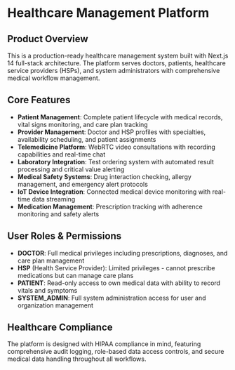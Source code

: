# Healthcare Management Platform

## Product Overview

This is a production-ready healthcare management system built with Next.js 14 full-stack architecture. The platform serves doctors, patients, healthcare service providers (HSPs), and system administrators with comprehensive medical workflow management.

## Core Features

- **Patient Management**: Complete patient lifecycle with medical records, vital signs monitoring, and care plan tracking
- **Provider Management**: Doctor and HSP profiles with specialties, availability scheduling, and patient assignments
- **Telemedicine Platform**: WebRTC video consultations with recording capabilities and real-time chat
- **Laboratory Integration**: Test ordering system with automated result processing and critical value alerting
- **Medical Safety Systems**: Drug interaction checking, allergy management, and emergency alert protocols
- **IoT Device Integration**: Connected medical device monitoring with real-time data streaming
- **Medication Management**: Prescription tracking with adherence monitoring and safety alerts

## User Roles & Permissions

- **DOCTOR**: Full medical privileges including prescriptions, diagnoses, and care plan management
- **HSP** (Health Service Provider): Limited privileges - cannot prescribe medications but can manage care plans
- **PATIENT**: Read-only access to own medical data with ability to record vitals and symptoms
- **SYSTEM_ADMIN**: Full system administration access for user and organization management

## Healthcare Compliance

The platform is designed with HIPAA compliance in mind, featuring comprehensive audit logging, role-based data access controls, and secure medical data handling throughout all workflows.